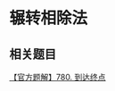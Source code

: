 # 辗转相除法

<!-- TODO -->

## 相关题目

[【官方题解】780. 到达终点](https://leetcode.cn/problems/reaching-points/solution/dao-da-zhong-dian-by-leetcode-solution-77fo/)
